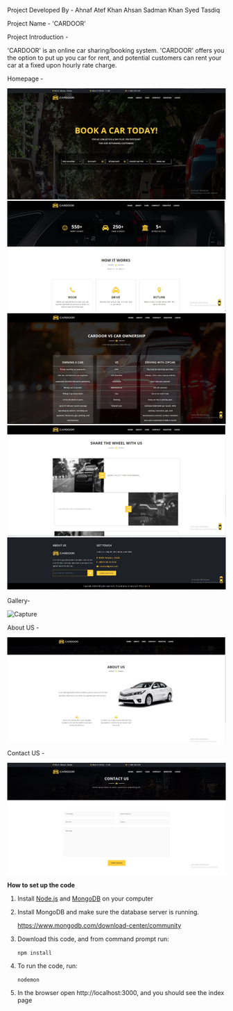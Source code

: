 Project Developed By - 
Ahnaf Atef Khan
Ahsan Sadman Khan
Syed Tasdiq
 

Project Name - 'CARDOOR'

Project Introduction - 

'CARDOOR' is an online car sharing/booking system. 
'CARDOOR' offers you the option to put up you car for rent, and potential customers can rent your car at a fixed upon hourly rate charge. 



Homepage -

<img src="images/home.JPG">
<img src="images/home2.JPG">
<img src="images/home3.JPG">
<img src="images/home4.JPG">
<img src="images/home5.JPG">

Gallery-

![Capture](https://user-images.githubusercontent.com/55072197/70407125-433c3c80-1a6d-11ea-8e0f-e4b05a086824.PNG)

About US -

<img src="images/about.JPG">

Contact US -

<img src="images/contact.JPG">





**How to set up the code**

1. Install [Node.js](https://nodejs.org/en/download/) and [MongoDB](https://www.mongodb.com/download-center?jmp=nav) on your computer

2. Install MongoDB and make sure the database server is running.

   https://www.mongodb.com/download-center/community

3. Download this code, and from command prompt run:

   `npm install`


4. To run the code, run:

    `nodemon`

    
5. In the browser open http://localhost:3000, and you should see the index page

